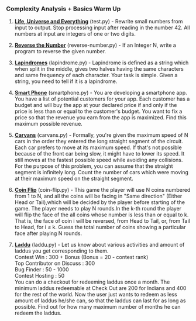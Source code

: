 ### Complexity Analysis + Basics Warm Up
1. **[Life, Universe and Everything](https://www.codechef.com/LRNDSA01/problems/TEST)** (test.py) - Rewrite small numbers from input to output. Stop processing input after reading in the number 42. All numbers at input are integers of one or two digits.

2. **[Reverse the Number](https://www.codechef.com/LRNDSA01/problems/FLOW007)** (reverse-number.py) - If an Integer N, write a program to reverse the given number.

3. **[Lapindromes](https://www.codechef.com/LRNDSA01/problems/LAPIN)** (lapindrome.py) - Lapindrome is defined as a string which when split in the middle, gives two halves having the same characters and same frequency of each character. Your task is simple. Given a string, you need to tell if it is a lapindrome.

4. **[Smart Phone](https://www.codechef.com/LRNDSA01/problems/ZCO14003)** (smartphone.py) - You are developing a smartphone app. You have a list of potential customers for your app. Each customer has a budget and will buy the app at your declared price if and only if the price is less than or equal to the customer's budget. You want to fix a price so that the revenue you earn from the app is maximized. Find this maximum possible revenue.

5. **[Carvans](https://www.codechef.com/LRNDSA01/problems/CARVANS)** (carvans.py) - Formally, you're given the maximum speed of N cars in the order they entered the long straight segment of the circuit. Each car prefers to move at its maximum speed. If that's not possible because of the front car being slow, it might have to lower its speed. It still moves at the fastest possible speed while avoiding any collisions. For the purpose of this problem, you can assume that the straight segment is infinitely long. Count the number of cars which were moving at their maximum speed on the straight segment.

6. **[Coin Flip](https://www.codechef.com/LRNDSA01/problems/CONFLIP)** (coin-flip.py) - This game the player will use N coins numbered from 1 to N, and all the coins will be facing in "Same direction" (Either Head or Tail),which will be decided by the player before starting of the game. The player needs to play N rounds.In the k-th round the player will flip the face of the all coins whose number is less than or equal to k. That is, the face of coin i will be reversed, from Head to Tail, or, from Tail to Head, for i ≤ k. Guess the total number of coins showing a particular face after playing N rounds. 

7. **[Laddu](https://www.codechef.com/LRNDSA01/problems/LADDU)** (laddu.py) - Let us know about various activities and amount of laddus you get corresponding to them.  
                Contest Win : 300 + Bonus (Bonus = 20 - contest rank)    
                Top Contributor on Discuss : 300     
                Bug Finder : 50 - 1000     
                Contest Hosting : 50    
You can do a checkout for redeeming laddus once a month. The minimum laddus redeemable at Check Out are 200 for Indians and 400 for the rest of the world. Now the user just wants to redeem as less amount of laddus he/she can, so that the laddus can last for as long as possible. Find out for how many maximum number of months he can redeem the laddus.
